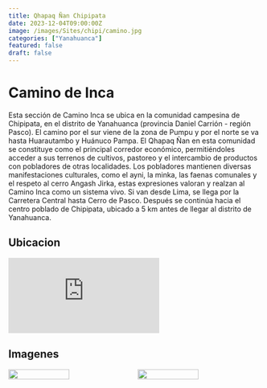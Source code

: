 ```yaml
---
title: Qhapaq Ñan Chipipata
date: 2023-12-04T09:00:00Z
image: /images/Sites/chipi/camino.jpg
categories: ["Yanahuanca"]
featured: false
draft: false
---
```


# Camino de Inca 
Esta sección de Camino Inca se ubica en la comunidad campesina de Chipipata, en el distrito de Yanahuanca (provincia Daniel Carrión - región Pasco). El camino por el sur viene de la zona de Pumpu y por el norte se va hasta Huarautambo y Huánuco Pampa. El Qhapaq Ñan en esta comunidad se constituye como el principal corredor económico, permitiéndoles acceder a sus terrenos de cultivos, pastoreo y el intercambio de productos con pobladores de otras localidades.
Los pobladores mantienen diversas manifestaciones culturales, como el ayni, la minka, las faenas comunales y el respeto al cerro Angash Jirka, estas expresiones valoran y realzan al Camino Inca como un sistema vivo.
Si van desde Lima, se llega por la Carretera Central hasta Cerro de Pasco. Después se continúa hacia el centro poblado de Chipipata, ubicado a 5 km antes de llegar al distrito de Yanahuanca.

## Ubicacion

<div class="aspect-w-16 aspect-h-9">
  <iframe src="https://www.google.com/maps/embed?pb=!1m18!1m12!1m3!1d3795.3608395216825!2d-76.53210819261072!3d-10.495560391779437!2m3!1f0!2f0!3f0!3m2!1i1024!2i768!4f13.1!3m3!1m2!1s0x9107fcb8fa950799%3A0xf4e9020bd8936e21!2sChipipata%2C%2019600!5e1!3m2!1ses-419!2spe!4v1690165381595!5m2!1ses-419!2spe" 
    class="w-full h-full"
    style="border:0;"
    allowfullscreen=""
    loading="lazy"
    referrerpolicy="no-referrer-when-downgrade"
  ></iframe>
</div>

## Imagenes
<div style="display: flex; flex-wrap: wrap; justify-content: space-between;">

  <img src="/images/Sites/chipi/camino.jpg" width="49%" />

  <img src="/images/Sites/chipi/Inca.jpg" width="49%" />
</div>

